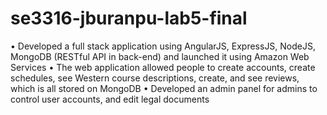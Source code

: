 # se3316-jburanpu-lab5-final
•	Developed a full stack application using AngularJS, ExpressJS, NodeJS, MongoDB (RESTful API in back-end) and launched it using Amazon Web Services
•	The web application allowed people to create accounts, create schedules, see Western course descriptions, create, and see reviews, which is all stored on MongoDB
•	Developed an admin panel for admins to control user accounts, and edit legal documents

